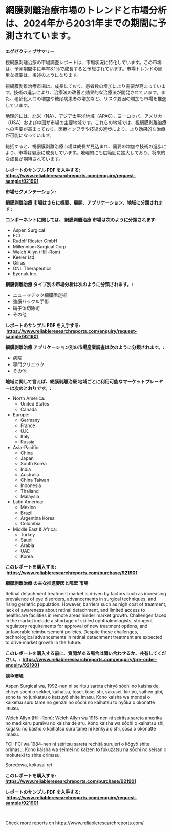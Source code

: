 <p><h1>網膜剥離治療市場のトレンドと市場分析は、2024年から2031年までの期間に予測されています。</h1></p><p><strong>エグゼクティブサマリー</strong></p>
<p><p>視網膜剥離治療の市場調査レポートは、市場状況に特化しています。この市場は、予測期間中に年率8.1％で成長すると予想されています。市場トレンドの簡単な概要は、後述のようになります。</p><p>視網膜剥離治療市場は、成長しており、患者数の増加により需要が高まっています。技術の進歩により、治療法の改善と効果的な治療法が開発されています。また、老齢化人口の増加や糖尿病患者の増加など、リスク要因の増加も市場を推進しています。</p><p>地理的には、北米（NA）、アジア太平洋地域（APAC）、ヨーロッパ、アメリカ（USA）および中国が市場の主要地域です。これらの地域では、視網膜剥離治療への需要が高まっており、医療インフラや技術の進歩により、より効果的な治療が可能になっています。</p><p>総括すると、視網膜剥離治療市場は成長が見込まれ、需要の増加や技術の進歩により、市場は健康に成長しています。地理的にも広範囲に拡大しており、将来的な成長が期待されています。</p></p>
<p><strong>レポートのサンプル PDF を入手する: <a href="https://www.reliableresearchreports.com/enquiry/request-sample/921901">https://www.reliableresearchreports.com/enquiry/request-sample/921901</a></strong></p>
<p><strong>市場セグメンテーション:</strong></p>
<p><strong> 網膜剥離治療 市場はさらに概要、展開、アプリケーション、地域に分類されます :</strong></p>
<p><strong>コンポーネントに関しては、 網膜剥離治療 市場は次のように分類されます: &nbsp;</strong></p>
<p><ul><li>Aspen Surgical</li><li>FCI</li><li>Rudolf Riester GmbH</li><li>Millennium Surgical Corp</li><li>Welch Allyn (Hill-Rom)</li><li>Keeler Ltd</li><li>Gilras</li><li>ONL Therapeutics</li><li>Eyenuk Inc.</li></ul></p>
<p><strong> 網膜剥離治療 タイプ別の市場分析は次のように分類されます。:</strong></p>
<p><ul><li>ニューマチック網膜固定術</li><li>強膜バックル手術</li><li>硝子体切除術</li><li>その他</li></ul></p>
<p><strong>レポートのサンプル PDF を入手する: &nbsp;<a href="https://www.reliableresearchreports.com/enquiry/request-sample/921901">https://www.reliableresearchreports.com/enquiry/request-sample/921901</a></strong></p>
<p><strong> 網膜剥離治療 アプリケーション別の市場産業調査は次のように分類されます。:</strong></p>
<p><ul><li>病院</li><li>専門クリニック</li><li>その他</li></ul></p>
<p><strong>地域に関して言えば、網膜剥離治療 地域ごとに利用可能なマーケットプレーヤーは次のとおりです。:</strong></p>
<p><ul>
    <li>
        North America:
        <ul>
            <li>United States</li>
            <li>Canada</li>
        </ul>
    </li>
    <li>
        Europe:
        <ul>
            <li>Germany</li>
            <li>France</li>
            <li>U.K.</li>
            <li>Italy</li>
            <li>Russia</li>
        </ul>
    </li>
    <li>
        Asia-Pacific:
        <ul>
            <li>China</li>
            <li>Japan</li>
            <li>South Korea</li>
            <li>India</li>
            <li>Australia</li>
            <li>China Taiwan</li>
            <li>Indonesia</li>
            <li>Thailand</li>
            <li>Malaysia</li>
        </ul>
    </li>
    <li>
        Latin America:
        <ul>
            <li>Mexico</li>
            <li>Brazil</li>
            <li>Argentina Korea</li>
            <li>Colombia</li>
        </ul>
    </li>
    <li>
        Middle East & Africa:
        <ul>
            <li>Turkey</li>
            <li>Saudi</li>
            <li>Arabia</li>
            <li>UAE</li>
            <li>Korea</li>
        </ul>
    </li>
    </ul></p>
<p><strong>このレポートを購入する: &nbsp;<a href="https://www.reliableresearchreports.com/purchase/921901">https://www.reliableresearchreports.com/purchase/921901</a></strong></p>
<p><strong>網膜剥離治療 の主な推進要因と障壁 市場</strong></p>
<p><p>Retinal detachment treatment market is driven by factors such as increasing prevalence of eye disorders, advancements in surgical techniques, and rising geriatric population. However, barriers such as high cost of treatment, lack of awareness about retinal detachment, and limited access to healthcare facilities in remote areas hinder market growth. Challenges faced in the market include a shortage of skilled ophthalmologists, stringent regulatory requirements for approval of new treatment options, and unfavorable reimbursement policies. Despite these challenges, technological advancements in retinal detachment treatment are expected to drive market growth in the future.</p></p>
<p><strong>このレポートを購入する前に、質問がある場合は問い合わせるか、共有してください。:&nbsp; <a href="https://www.reliableresearchreports.com/enquiry/pre-order-enquiry/921901">https://www.reliableresearchreports.com/enquiry/pre-order-enquiry/921901</a></strong></p>
<p><strong>競争環境</strong></p>
<p><p>Aspen Surgical wa, 1992-nen ni seiritsu sareta chiryō sōchi no kaisha de, chiryō sōchi o sekkei, kaihatsu, tōsei, tōsei shi, sakusei, kin'yū, saihen gibi, sono ta no junkatsu o katsuyō shite imasu. Kono kaisha wa mondai o kaiketsu suru tame no genzai no sōchi no kaihatsu to hyōka o okonatte imasu.</p><p>Welch Allyn (Hill-Rom): Welch Allyn wa 1915-nen ni seiritsu sareta amerika no medikaru puraivu no kaisha de aru. Kono kaisha wa sōchi o kaihatsu shi, kōgaku no basho o kaihatsu suru tame ni kenkyū o shi, sōsa o okonatte imasu.</p><p>FCI: FCI wa 1984-nen ni seiritsu sareta rechitā surujerī o kōgyō shite orimasu. Kono kaisha wa seimei no kaizen to fukuzatsu na sōchi no seisan o mokuteki to shite orimasu.</p><p>Soredewa, kokusai ret</p></p>
<p><strong>このレポートを購入する: &nbsp; <a href="https://www.reliableresearchreports.com/purchase/921901">https://www.reliableresearchreports.com/purchase/921901</a></strong></p>
<p><strong>レポートのサンプル PDF を入手する: &nbsp;<a href="https://www.reliableresearchreports.com/enquiry/request-sample/921901">https://www.reliableresearchreports.com/enquiry/request-sample/921901</a></strong><strong></strong></p>
<p>&nbsp;</p>
<p>Check more reports on https://www.reliableresearchreports.com/</p>